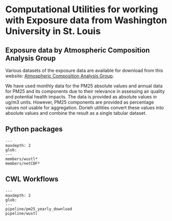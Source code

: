 # Computational Utilities for working with Exposure data from Washington University in St. Louis
       
## Exposure data by Atmospheric Composition Analysis Group


Various datasets of the exposure data are 
available for download from this website: 
[Atmospheric Composition Analysis Group](https://sites.wustl.edu/acag/datasets/surface-pm2-5).

We have used monthly data for the PM25 absolute values and annual data for 
PM25 and its components due to their relevance in assessing air 
quality and potential health impacts. The data is provided 
as absolute values in ug/m3 units. However, PM25 components are provided as 
percentage values not usable for aggregation. Dorieh utilities convert 
these values into absolute values and combine the result as a single tabular dataset.
          

## Python packages


```{toctree}
---
maxdepth: 2
glob:
---
members/wustl*
members/netCDF*
```
                  
## CWL Workflows

```{toctree}
---
maxdepth: 2
glob:
---
pipeline/pm25_yearly_download
pipeline/wustl
```
